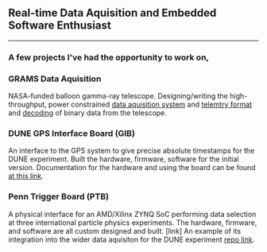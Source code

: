## Real-time Data Aquisition and Embedded Software Enthusiast

---
### A few projects I've had the opportunity to work on,

### GRAMS Data Aquisition
NASA-funded balloon gamma-ray telescope. Designing/writing the high-throughput, power constrained [data aquisition system](https://github.com/NevisNeutrinos/GramsReadout) and [telemtry format](https://github.com/NevisNeutrinos/PGramsCommCodec) and [decoding](https://github.com/NevisNeutrinos/readout_decoder) of binary data from the telescope.

### DUNE GPS Interface Board (GIB)
An interface to the GPS system to give precise absolute timestamps for the DUNE experiment. Built the hardware, firmware, software for the initial version.
Documentation for the hardware and using the board can be found [at this link](https://jsensenig.github.io/GIB-Documentation/).

### Penn Trigger Board (PTB)
A physical interface for an AMD/Xilinx ZYNQ SoC performing data selection at three international particle physics experiments. The hardware, firmware, and 
software are all custom designed and built. [link] An example of its integration into the wider data aquisiton for the DUNE experiment 
[repo link](https://github.com/DUNE-DAQ/ctbmodules).

<!--
**jsensenig/jsensenig** is a ✨ _special_ ✨ repository because its `README.md` (this file) appears on your GitHub profile.

Here are some ideas to get you started:

- 🔭 I’m currently working on ...
- 🌱 I’m currently learning ...
- 👯 I’m looking to collaborate on ...
- 🤔 I’m looking for help with ...
- 💬 Ask me about ...
- 📫 How to reach me: ...
- 😄 Pronouns: ...
- ⚡ Fun fact: ...
-->
